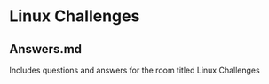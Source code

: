 # Linux Challenges

## Answers.md

Includes questions and answers for the room titled Linux Challenges